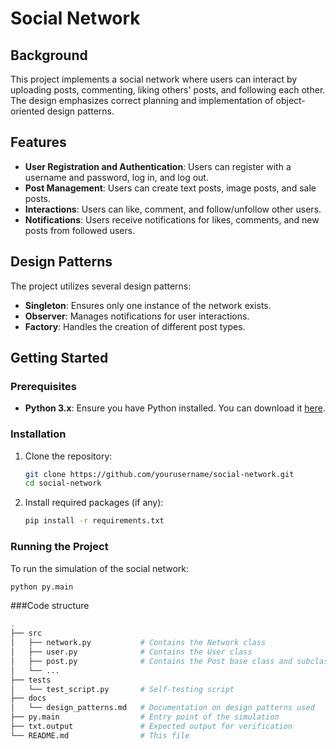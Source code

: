 # Social Network

## Background
This project implements a social network where users can interact by uploading posts, commenting, liking others' posts, and following each other. The design emphasizes correct planning and implementation of object-oriented design patterns.

## Features
- **User Registration and Authentication**: Users can register with a username and password, log in, and log out.
- **Post Management**: Users can create text posts, image posts, and sale posts.
- **Interactions**: Users can like, comment, and follow/unfollow other users.
- **Notifications**: Users receive notifications for likes, comments, and new posts from followed users.

## Design Patterns
The project utilizes several design patterns:
- **Singleton**: Ensures only one instance of the network exists.
- **Observer**: Manages notifications for user interactions.
- **Factory**: Handles the creation of different post types.

## Getting Started

### Prerequisites
- **Python 3.x**: Ensure you have Python installed. You can download it [here](https://www.python.org/downloads/).

### Installation
1. Clone the repository:
    ```bash
    git clone https://github.com/yourusername/social-network.git
    cd social-network
    ```
2. Install required packages (if any):
    ```bash
    pip install -r requirements.txt
    ```
### Running the Project
To run the simulation of the social network:
```bash
python py.main
 ```

###Code structure
```bash
.
├── src
│   ├── network.py           # Contains the Network class
│   ├── user.py              # Contains the User class
│   ├── post.py              # Contains the Post base class and subclasses
│   └── ...
├── tests
│   └── test_script.py       # Self-testing script
├── docs
│   └── design_patterns.md   # Documentation on design patterns used
├── py.main                  # Entry point of the simulation
├── txt.output               # Expected output for verification
└── README.md                # This file

 ```
